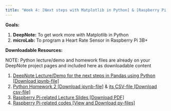 ```yaml
---
title: "Week 4: [Next steps with Matplotlib in Python] & [Raspberry Pi 3B+ with a Heart Rate Sensor]"
---
```


**Goals:** 
1. **DeepNote:** To get work more with Matplotlib in Python
2. **microLab:** To program a Heart Rate Sensor in Raspberry Pi 3B+ 

**Downloadable Resources:** 

NOTE: Python lecture/demo and homework files are already on your DeepNote project pages and included here as downloadable content 
1. <a href="/files/Week4-Demo4-Guide.ipynb" target="_blank">DeepNote Lecture/Demo for the next steps in Pandas using Python [Download ipynb-file]</a><br>
2. <a href="/files/HW4.ipynb" target="_blank">Python Homework 2 [Download ipynb-file]</a> & <a href="/files/HW4.csv" target="_blank">its CSV-file [Download csv-file]</a><br>
3. <a href="/files/Deck3_RPi3BplusPulseSensor_Module2_10152021.pdf" target="_blank">Raspberry Pi-related Lecture Slides [Download PDF]</a><br>
4. <a href="https://github.com/GWU-APSC1001/Fall2021/tree/main/Week4-HeartRate" target="_blank">Raspberry Pi-related codes [View and Download py-files]</a><br>